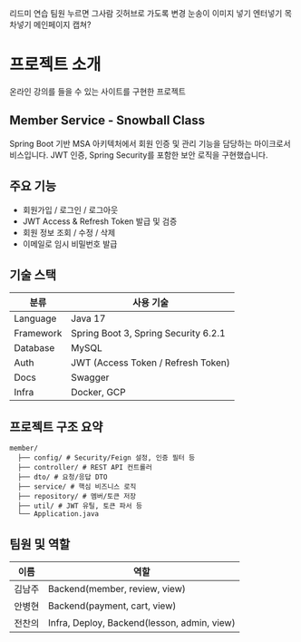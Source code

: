 리드미 연습
팀원 누르면 그사람 깃허브로 가도록 변경
눈송이 이미지 넣기
엔터넣기
목차넣기
메인페이지 캡쳐?

# 프로젝트 소개
온라인 강의를 들을 수 있는 사이트를 구현한 프로젝트

    

## Member Service - Snowball Class
Spring Boot 기반 MSA 아키텍처에서 회원 인증 및 관리 기능을 담당하는 마이크로서비스입니다.
JWT 인증, Spring Security를 포함한 보안 로직을 구현했습니다.

     
   
## 주요 기능
- 회원가입 / 로그인 / 로그아웃
- JWT Access & Refresh Token 발급 및 검증
- 회원 정보 조회 / 수정 / 삭제
- 이메일로 임시 비밀번호 발급

   
## 기술 스택
| 분류       | 사용 기술                           |
|------------|-------------------------------------|
| Language   | Java 17                             |
| Framework  | Spring Boot 3, Spring Security 6.2.1    |
| Database  | MySQL                                |
| Auth       | JWT (Access Token / Refresh Token)  |
| Docs       | Swagger                             |
| Infra      | Docker, GCP                         |

   
## 프로젝트 구조 요약
```
member/ 
  ├── config/ # Security/Feign 설정, 인증 필터 등 
  ├── controller/ # REST API 컨트롤러 
  ├── dto/ # 요청/응답 DTO 
  ├── service/ # 핵심 비즈니스 로직 
  ├── repository/ # 멤버/토큰 저장
  ├── util/ # JWT 유틸, 토큰 파서 등 
  └── Application.java
```
   
## 팀원 및 역할

| 이름     | 역할                |
|----------|-----------------------|
| 김남주  | Backend(member, review, view)|
| 안병현  | Backend(payment, cart, view)|
| 전찬의  | Infra, Deploy, Backend(lesson, admin, view) |
